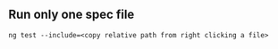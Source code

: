 ## Run only one spec file

```text
ng test --include=<copy relative path from right clicking a file>
```
